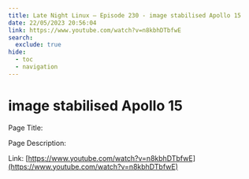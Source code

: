 ```yaml
---
title: Late Night Linux – Episode 230 - image stabilised Apollo 15
date: 22/05/2023 20:56:04
link: https://www.youtube.com/watch?v=n8kbhDTbfwE
search:
  exclude: true
hide:
  - toc
  - navigation
---
```


# image stabilised Apollo 15

Page Title: 

Page Description:  

Link: [https://www.youtube.com/watch?v=n8kbhDTbfwE](https://www.youtube.com/watch?v=n8kbhDTbfwE)